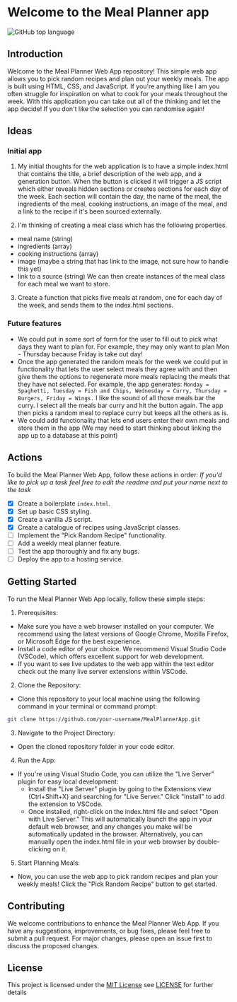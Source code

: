 # Welcome to the Meal Planner app
![GitHub top language](https://img.shields.io/github/languages/top/lukewelden/meal-planner)

## Introduction
Welcome to the Meal Planner Web App repository! This simple web app allows you to pick random recipes and plan out your weekly meals. The app is built using HTML, CSS, and JavaScript. If you're anything like I am you often struggle for inspiration on what to cook for your meals throughout the week. With this application you can take out all of the thinking and let the app decide! If you don't like the selection you can randomise again! 

## Ideas
### Initial app 
1. My initial thoughts for the web application is to have a simple index.html that contains the title, a brief description of the web app, and a generation button. When the button is clicked it will trigger a JS script which either reveals hidden sections or creates sections for each day of the week. Each section will contain the day, the name of the meal, the ingredients of the meal, cooking instructions,  an image of the meal, and a link to the recipe if it's been sourced externally. 

2. I'm thinking of creating a meal class which has the following properties.
- meal name (string)
- ingredients (array)
- cooking instructions (array)
- image (maybe a string that has link to the image, not sure how to handle this yet)
- link to a source (string)
We can then create instances of the meal class for each meal we want to store.

3. Create a function that picks five meals at random, one for each day of the week, and sends them to the index.html sections.

### Future features
- We could put in some sort of form for the user to fill out to pick what days they want to plan for. For example, they may only want to plan Mon - Thursday because Friday is take out day!
- Once the app generated the random meals for the week we could put in functionality that lets the user select meals they agree with and then give them the options to regenerate more meals replacing the meals that they have not selected. For example, the app generates: `Monday = Spaghetti, Tuesday = Fish and Chips, Wednesday = Curry, Thursday = Burgers, Friday = Wings.` I like the sound of all those meals bar the curry. I select all the meals bar curry and hit the button again. The app then picks a random meal to replace curry but keeps all the others as is.  
- We could add functionality that lets end users enter their own meals and store them in the app (We may need to start thinking about linking the app up to a database at this point)

## Actions
To build the Meal Planner Web App, follow these actions in order:
_If you'd like to pick up a task feel free to edit the readme and put your name next to the task_

- [x] Create a boilerplate `index.html`.
- [x] Set up basic CSS styling.
- [x] Create a vanilla JS script.
- [x] Create a catalogue of recipes using JavaScript classes.
- [ ] Implement the "Pick Random Recipe" functionality.
- [ ] Add a weekly meal planner feature.
- [ ] Test the app thoroughly and fix any bugs.
- [ ] Deploy the app to a hosting service.

## Getting Started
To run the Meal Planner Web App locally, follow these simple steps:

1. Prerequisites:
- Make sure you have a web browser installed on your computer. We recommend using the latest versions of Google Chrome, Mozilla Firefox, or Microsoft Edge for the best experience.
- Install a code editor of your choice. We recommend Visual Studio Code (VSCode), which offers excellent support for web development.
- If you want to see live updates to the web app within the text editor check out the many live server extensions within VSCode.  

2. Clone the Repository:
- Clone this repository to your local machine using the following command in your terminal or command prompt:
```bash
git clone https://github.com/your-username/MealPlannerApp.git
```

3. Navigate to the Project Directory:
- Open the cloned repository folder in your code editor.

4. Run the App:
- If you're using Visual Studio Code, you can utilize the "Live Server" plugin for easy local development:
  - Install the "Live Server" plugin by going to the Extensions view (Ctrl+Shift+X) and searching for "Live Server." Click "Install" to add the extension to VSCode.
  - Once installed, right-click on the index.html file and select "Open with Live Server." This will automatically launch the app in your default web browser, and any changes you make will be automatically updated in the browser.
Alternatively, you can manually open the index.html file in your web browser by double-clicking on it.

5. Start Planning Meals:
- Now, you can use the web app to pick random recipes and plan your weekly meals! Click the "Pick Random Recipe" button to get started.

## Contributing
We welcome contributions to enhance the Meal Planner Web App. If you have any suggestions, improvements, or bug fixes, please feel free to submit a pull request. For major changes, please open an issue first to discuss the proposed changes.

## License 
This project is licensed under the [MIT License](https://en.wikipedia.org/wiki/MIT_License) see [LICENSE](./LICENSE) for further details
